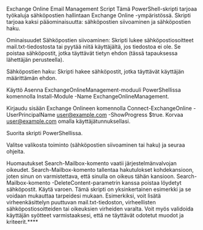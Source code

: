 Exchange Online Email Management Script
Tämä PowerShell-skripti tarjoaa työkaluja sähköpostien hallintaan Exchange Online -ympäristössä. Skripti tarjoaa kaksi pääominaisuutta: sähköpostien siivoaminen ja sähköpostien haku.

Ominaisuudet
Sähköpostien siivoaminen: Skripti lukee sähköpostiosoitteet mail.txt-tiedostosta tai pyytää niitä käyttäjältä, jos tiedostoa ei ole. Se poistaa sähköpostit, jotka täyttävät tietyn ehdon (tässä tapauksessa lähettäjän perusteella).

Sähköpostien haku: Skripti hakee sähköpostit, jotka täyttävät käyttäjän määrittämän ehdon.

Käyttö
Asenna ExchangeOnlineManagement-moduuli PowerShellissa komennolla Install-Module -Name ExchangeOnlineManagement.

Kirjaudu sisään Exchange Onlineen komennolla Connect-ExchangeOnline -UserPrincipalName user@example.com -ShowProgress $true. Korvaa user@example.com omalla käyttäjätunnuksellasi.

Suorita skripti PowerShellissa.

Valitse valikosta toiminto (sähköpostien siivoaminen tai haku) ja seuraa ohjeita.

Huomautukset
Search-Mailbox-komento vaatii järjestelmänvalvojan oikeudet.
Search-Mailbox-komento tallentaa hakutulokset kohdekansioon, joten sinun on varmistettava, että sinulla on oikeus tähän kansioon.
Search-Mailbox-komento -DeleteContent-parametrin kanssa poistaa löydetyt sähköpostit. Käytä varoen.
Tämä skripti on yksinkertainen esimerkki ja se voidaan mukauttaa tarpeidesi mukaan. Esimerkiksi, voit lisätä virheenkäsittelyn puuttuvan mail.txt-tiedoston, virheellisten sähköpostiosoitteiden tai oikeuksien virheiden varalta. Voit myös validoida käyttäjän syötteet varmistaaksesi, että ne täyttävät odotetut muodot ja kriteerit.****
